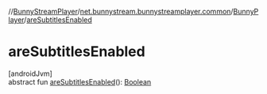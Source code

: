 //[BunnyStreamPlayer](../../../index.md)/[net.bunnystream.bunnystreamplayer.common](../index.md)/[BunnyPlayer](index.md)/[areSubtitlesEnabled](are-subtitles-enabled.md)

# areSubtitlesEnabled

[androidJvm]\
abstract fun [areSubtitlesEnabled](are-subtitles-enabled.md)(): [Boolean](https://kotlinlang.org/api/latest/jvm/stdlib/kotlin-stdlib/kotlin/-boolean/index.html)
